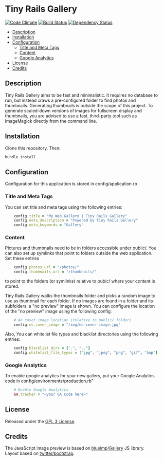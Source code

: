 # Tiny Rails Gallery

[![Code Climate](https://codeclimate.com/github/voran/tiny-rails-gallery.png)](https://codeclimate.com/github/voran/tiny-rails-gallery)
[![Build Status](https://travis-ci.org/voran/tiny-rails-gallery.png?branch=master)](https://travis-ci.org/voran/tiny-rails-gallery)
[![Dependency Status](https://gemnasium.com/voran/tiny-rails-gallery.png)](https://gemnasium.com/voran/tiny-rails-gallery)

- [Description](#description)
- [Installation](#installation)
- [Configuration](#configuration)
    - [Title and Meta Tags](#title-and-meta-tags)
    - [Content](#content)
    - [Google Analytics](#google-analytics)
- [License](#license)
- [Credits](#credits)



## Description
Tiny Rails Gallery aims to be fast and minimalistic. It requires no database to run, but instead craws a pre-configured folder to find photos and thumbnails.
Generating thumbnails is outside the scope of this project. To generate scaled-down versions of images for fullscreen display and thumbnails, you are advised to use a fast, third-party tool such as ImageMagick directly from the command line.

## Installation
Clone this repository. Then:
```sh
bundle install
```

## Configuration
Configuration for this application is stored in config/application.rb

### Title and Meta Tags
You can set title and meta tags using the following entries:
```rb
    config.title = "My Web Gallery | Tiny Rails Gallery"
    config.meta_description = "Powered by Tiny Rails Gallery"
    config.meta_keywords = "Gallery"
```

### Content
Pictures and thumbnails need to be in folders accessible under public/. You can also set up symlinks that point to folders outside the web application. Set these entries
```rb
    config.photos_url = "/photos/"
    config.thumbnails_url = "/thumbnails/"
```
 to point to the folders (or symlinks) relative to pubic/ where your content is stored.
 
Tiny Rails Gallery walks the thumbnails folder and picks a random image to use as thumbnail for each folder. If no images are found in a folder and its subfolders, a "no preview" image is shown. You can configure the location of the "no preview" image using the following config:
 
```rb
    # No cover image location (relative to public/ folder)
    config.no_cover_image = "/img/no-cover-image.jpg"
```


Also, You can whitelist file types and blacklist directories using the following entries:
```rb
    config.blacklist_dirs = [".", ".."]
    config.whitelist_file_types = ["jpg", "jpeg", "png", "gif", "bmp"]
```

### Google Analytics
To enable google analytics for your new gallery, put your Google Analytics code in config/environments/production.rb"
```rb
    # Enable Google Analytics
    GA.tracker = "<your GA Code here>"
```

## License
Released under the [GPL 3 License](http://www.gnu.org/licenses/gpl.txt).

## Credits
The JavaScript image preview is based on  [blueimp/Gallery](https://github.com/blueimp/Gallery/) JS library.
Layout based on  [twitter/bootstrap](https://github.com/twitter/bootstrap).
    
